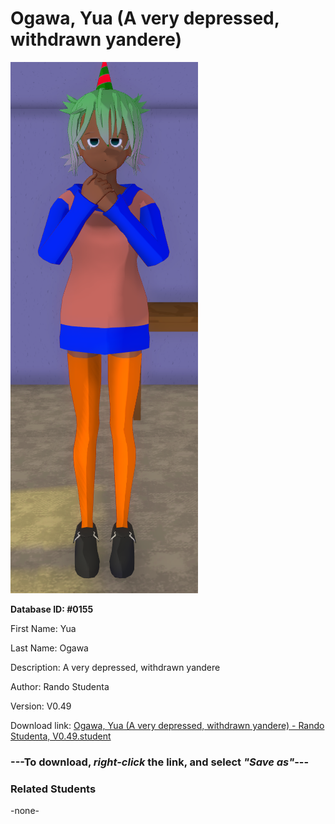 # Ogawa, Yua (A very depressed, withdrawn yandere)

<img src="../../Files/Images/Ogawa, Yua (A very depressed, withdrawn yandere).png" title="Ogawa, Yua (A very depressed, withdrawn yandere) - Rando Studenta, V0.49">

**Database ID: #0155**

First Name: Yua

Last Name: Ogawa

Description: A very depressed, withdrawn yandere

Author: Rando Studenta

Version: V0.49

Download link: <a href="https://raw.githubusercontent.com/Arbiter1223/Daigaku-Gurashi-Custom-Students/master/Files/Student%20Files/Ogawa%2C%20Yua%20(A%20very%20depressed%2C%20withdrawn%20yandere)%20-%20Rando%20Studenta%2C%20V0.49.student">Ogawa, Yua (A very depressed, withdrawn yandere) - Rando Studenta, V0.49.student</a>

### ---**To download, _right-click_ the link, and select _"Save as"_**---

### Related Students

-none-
